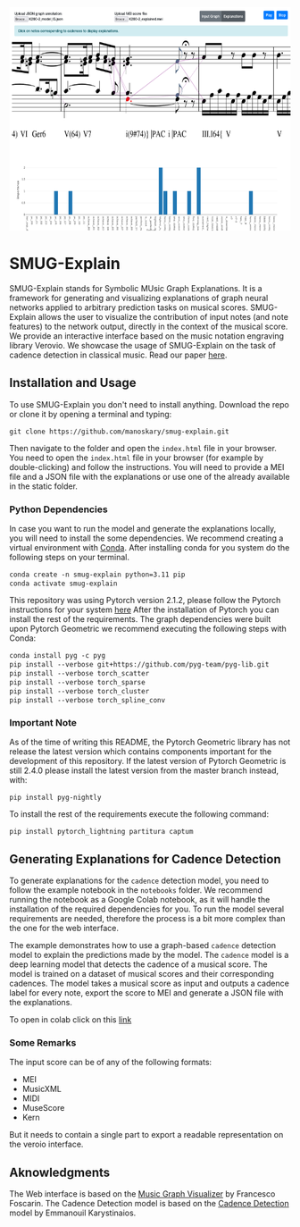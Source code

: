 [//]: # (add the smug explain image from assets)
<p align="center">
    <img src="./assets/smug_explain.png" height="400">
</p>

# SMUG-Explain
SMUG-Explain stands for Symbolic MUsic Graph Explanations. 
It is a framework for generating and visualizing explanations of graph neural networks 
applied to arbitrary prediction tasks on musical scores. SMUG-Explain allows the user to 
visualize the contribution of input notes (and note features) to the network output, 
directly in the context of the musical score. We provide an interactive interface based 
on the music notation engraving library Verovio. We showcase the usage of SMUG-Explain on 
the task of cadence detection in classical music. Read our paper [here](https://arxiv.org/abs/2405.09241).


## Installation and Usage

To use SMUG-Explain you don't need to install anything. Download the repo or clone it by opening a terminal and typing:
```shell
git clone https://github.com/manoskary/smug-explain.git
```
Then navigate to the folder and open the `index.html` file in your browser.
You need to open the `index.html` file in your browser (for example by double-clicking) and follow the instructions.
You will need to provide a MEI file and a JSON file with the explanations or use one of the already available in the static folder.

### Python Dependencies
In case you want to run the model and generate the explanations locally, you will need to install the some dependencies.
We recommend creating a virtual environment with [Conda](https://conda.io/projects/conda/en/latest/user-guide/getting-started.html#managing-python).
After installing conda for you system do the following steps on your terminal.
```shell
conda create -n smug-explain python=3.11 pip
conda activate smug-explain
```

This repository was using Pytorch version 2.1.2, please follow the Pytorch instructions for your system [here](https://pytorch.org/get-started/previous-versions/#v212)
After the installation of Pytorch you can install the rest of the requirements.
The graph dependencies were built upon Pytorch Geometric we recommend executing the following steps with Conda:
```shell
conda install pyg -c pyg
pip install --verbose git+https://github.com/pyg-team/pyg-lib.git
pip install --verbose torch_scatter
pip install --verbose torch_sparse
pip install --verbose torch_cluster
pip install --verbose torch_spline_conv
```


### Important Note

As of the time of writing this README, the Pytorch Geometric library has not release the latest version 
which contains components important for the development of this repository.
If the latest version of Pytorch Geometric is still 2.4.0 please install the latest version from the master branch instead, with:
```shell
pip install pyg-nightly
```

To install the rest of the requirements execute the following command:
```shell
pip install pytorch_lightning partitura captum
```

## Generating Explanations for Cadence Detection

To generate explanations for the `cadence` detection model, you need to follow the example notebook in the `notebooks` folder.
We recommend running the notebook as a Google Colab notebook, as it will handle the installation of the required dependencies for you.
To run the model several requirements are needed, therefore the process is a bit more complex than the one for the web interface.

The example demonstrates how to use a graph-based `cadence` detection model to explain the predictions made by the model. The `cadence` model is a deep learning model that detects the cadence of a musical score. The model is trained on a dataset of musical scores and their corresponding cadences. 
The model takes a musical score as input and outputs a cadence label for every note, export the score to MEI and generate a JSON file with the explanations.

To open in colab click on this [link](https://colab.research.google.com/github/manoskary/smug-explain/blob/main/notebooks/SMUG-Explain.ipynb)

### Some Remarks

The input score can be of any of the following formats:
- MEI
- MusicXML
- MIDI
- MuseScore
- Kern

But it needs to contain a single part to export a readable representation on the veroio interface.

## Aknowledgments

The Web interface is based on the [Music Graph Visualizer](https://github.com/fosfrancesco/musgviz) by Francesco Foscarin.
The Cadence Detection model is based on the [Cadence Detection](https://github.com/manoskary/cadet) model by Emmanouil Karystinaios.




